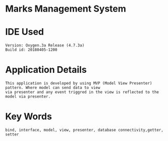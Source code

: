 # Marks Management System

# IDE Used 
	Version: Oxygen.3a Release (4.7.3a)
	Build id: 20180405-1200

# Application Details
	This application is developed by using MVP (Model View Presenter) pattern. Where model can send data to view 
	via presenter and any event triggred in the view is reflected to the model via presenter.

# Key Words 
	bind, interface, model, view, presenter, database connectivity,getter, setter 
